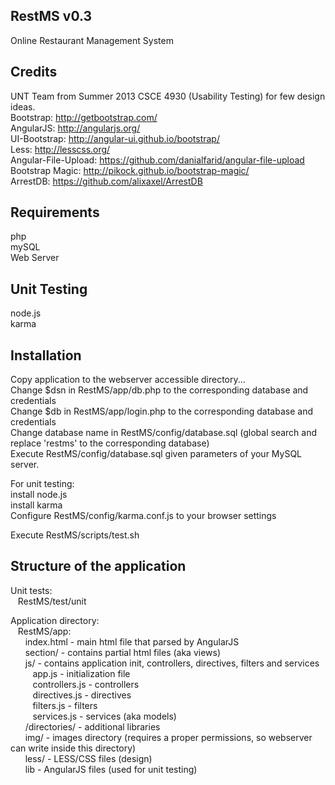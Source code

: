 RestMS v0.3
-----------
Online Restaurant Management System


Credits
-------
UNT Team from Summer 2013 CSCE 4930 (Usability Testing) for few design ideas. <br />
Bootstrap: http://getbootstrap.com/ <br />
AngularJS: http://angularjs.org/ <br />
UI-Bootstrap: http://angular-ui.github.io/bootstrap/ <br />
Less: http://lesscss.org/ <br />
Angular-File-Upload: https://github.com/danialfarid/angular-file-upload <br />
Bootstrap Magic: http://pikock.github.io/bootstrap-magic/ <br />
ArrestDB: https://github.com/alixaxel/ArrestDB <br />


Requirements
------------
php <br />
mySQL <br />
Web Server <br />


Unit Testing
------------
node.js <br />
karma <br />


Installation
------------
Copy application to the webserver accessible directory... <br />
Change $dsn in RestMS/app/db.php to the corresponding database and credentials <br />
Change $db in RestMS/app/login.php to the corresponding database and credentials <br />
Change database name in RestMS/config/database.sql (global search and replace 'restms' to the corresponding database) <br />
Execute RestMS/config/database.sql given parameters of your MySQL server. <br />

For unit testing: <br />
install node.js <br />
install karma <br />
Configure RestMS/config/karma.conf.js to your browser settings <br />

Execute RestMS/scripts/test.sh


Structure of the application
----------------------------

Unit tests: <br />
&nbsp;&nbsp;&nbsp;RestMS/test/unit <br />

Application directory: <br />
&nbsp;&nbsp;&nbsp;RestMS/app: <br />
&nbsp;&nbsp;&nbsp;&nbsp;&nbsp;&nbsp;index.html - main html file that parsed by AngularJS <br />
&nbsp;&nbsp;&nbsp;&nbsp;&nbsp;&nbsp;section/ - contains partial html files (aka views) <br />
&nbsp;&nbsp;&nbsp;&nbsp;&nbsp;&nbsp;js/ - contains application init, controllers, directives, filters and services <br />
&nbsp;&nbsp;&nbsp;&nbsp;&nbsp;&nbsp;&nbsp;&nbsp;&nbsp;app.js - initialization file <br />
&nbsp;&nbsp;&nbsp;&nbsp;&nbsp;&nbsp;&nbsp;&nbsp;&nbsp;controllers.js - controllers <br />
&nbsp;&nbsp;&nbsp;&nbsp;&nbsp;&nbsp;&nbsp;&nbsp;&nbsp;directives.js - directives <br />
&nbsp;&nbsp;&nbsp;&nbsp;&nbsp;&nbsp;&nbsp;&nbsp;&nbsp;filters.js - filters <br />
&nbsp;&nbsp;&nbsp;&nbsp;&nbsp;&nbsp;&nbsp;&nbsp;&nbsp;services.js - services (aka models) <br />
&nbsp;&nbsp;&nbsp;&nbsp;&nbsp;&nbsp;/directories/ - additional libraries  <br />
&nbsp;&nbsp;&nbsp;&nbsp;&nbsp;&nbsp;img/ - images directory (requires a proper permissions, so webserver can write inside this directory) <br />
&nbsp;&nbsp;&nbsp;&nbsp;&nbsp;&nbsp;less/ - LESS/CSS files (design) <br />
&nbsp;&nbsp;&nbsp;&nbsp;&nbsp;&nbsp;lib - AngularJS files (used for unit testing) <br />











